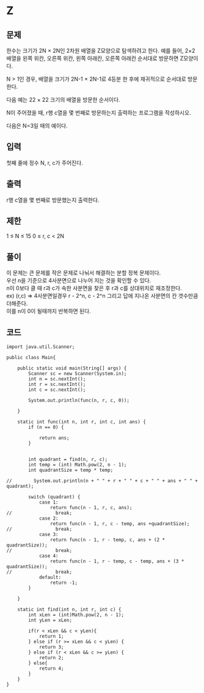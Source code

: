 # Z 
 
## 문제
한수는 크기가 2N × 2N인 2차원 배열을 Z모양으로 탐색하려고 한다. 예를 들어, 2×2배열을 왼쪽 위칸, 오른쪽 위칸, 왼쪽 아래칸, 오른쪽 아래칸 순서대로 방문하면 Z모양이다.



N > 1인 경우, 배열을 크기가 2N-1 × 2N-1로 4등분 한 후에 재귀적으로 순서대로 방문한다.

다음 예는 22 × 22 크기의 배열을 방문한 순서이다.



N이 주어졌을 때, r행 c열을 몇 번째로 방문하는지 출력하는 프로그램을 작성하시오.

다음은 N=3일 때의 예이다.



## 입력
첫째 줄에 정수 N, r, c가 주어진다.

## 출력
r행 c열을 몇 번째로 방문했는지 출력한다.

## 제한
1 ≤ N ≤ 15
0 ≤ r, c < 2N

## 풀이
이 문제는 큰 문제를 작은 문제로 나눠서 해결하는 분할 정복 문제이다.  
우선 n을 기준으로 4사분면으로 나누어 지는 것을 확인할 수 있다.  
n이 0보다 클 때 r과 c가 속한 사분면을 찾은 후 r과 c를 상대위치로 재조정한다.  
ex) (r,c) => 4사분면일경우 r - 2^n, c - 2^n
그리고 답에 지나온 사분면의 칸 갯수만큼 더해준다.  
이를 n이 0이 될때까지 반복하면 된다.  

## 코드
```
import java.util.Scanner;

public class Main{

    public static void main(String[] args) {
        Scanner sc = new Scanner(System.in);
        int n = sc.nextInt();
        int r = sc.nextInt();
        int c = sc.nextInt();

        System.out.println(func(n, r, c, 0));

    }

    static int func(int n, int r, int c, int ans) {
        if (n == 0) {

            return ans;
        }


        int quadrant = find(n, r, c);
        int temp = (int) Math.pow(2, n - 1);
        int quadrantSize = temp * temp;

//        System.out.println(n + " " + r + " " + c + " " + ans + " " + quadrant);

        switch (quadrant) {
            case 1:
                return func(n - 1, r, c, ans);
//                break;
            case 2:
                return func(n - 1, r, c - temp, ans +quadrantSize);
//                break;
            case 3:
                return func(n - 1, r - temp, c, ans + (2 * quadrantSize));
//                break;
            case 4:
                return func(n - 1, r - temp, c - temp, ans + (3 * quadrantSize));
//                break;
            default:
                return -1;
        }

    }

    static int find(int n, int r, int c) {
        int xLen = (int)Math.pow(2, n - 1);
        int yLen = xLen;

        if(r < xLen && c < yLen){
            return 1;
        } else if (r >= xLen && c < yLen) {
            return 3;
        } else if (r < xLen && c >= yLen) {
            return 2;
        } else{
            return 4;
        }
    }
}

```
